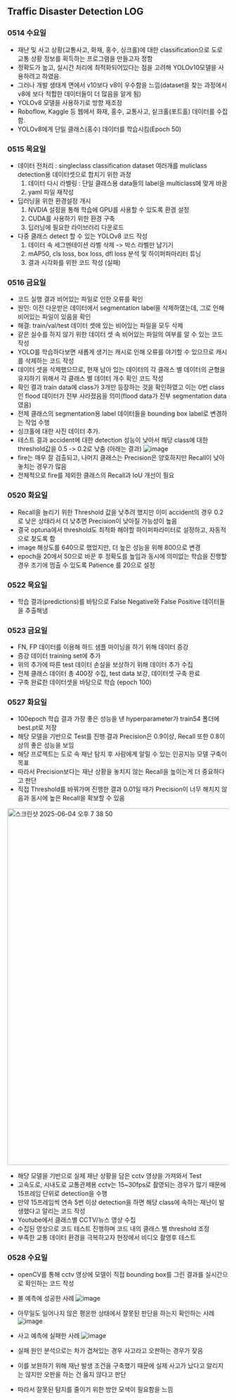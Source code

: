 ## Traffic Disaster Detection LOG

### 0514 수요일
- 재난 및 사고 상황(교통사고, 화재, 홍수, 싱크홀)에 대한 classification으로 도로 교통 상황 정보를 획득하는 프로그램을 만들고자 정함
- 정확도가 높고, 실시간 처리에 최적화되어있다는 점을 고려해 YOLOv10모델을 사용하려고 하였음. 
- 그러나 개발 생태계 면에서 v10보다 v8이 우수함을 느낌(dataset을 찾는 과정에서 v8에 보다 적합한 데이터들이 더 많음을 알게 됨)
- YOLOv8 모델을 사용하기로 방향 재조정
- Roboflow, Kaggle 등 웹에서 화재, 홍수, 교통사고, 싵크홀(포트홀) 데이터를 수집함.
- YOLOv8에게 단일 클래스(홍수) 데이터를 학습시킴(Epoch 50)

### 0515 목요일
- 데이터 전처리 : singleclass classification dataset 여러개를 muliclass detection용 데이터셋으로 합치기 위한 과정
  1. 데이터 다시 라벨링 : 단일 클래스용 data들의 label을 multiclass에 맞게 바꿈
  2. yaml 파일 재작성
- 딥러닝을 위한 환경설정 개시
  1. NVDIA 설정을 통해 학습에 GPU를 사용할 수 있도록 환경 설정
  2. CUDA를 사용하기 위한 환경 구축
  3. 딥러닝에 필요한 라이브러리 다운로드
- 다중 클래스 detect 할 수 있는 YOLOv8 코드 작성
  1. 데이터 속 세그멘테이션 라벨 삭제 -> 박스 라벨만 남기기
  2. mAP50, cls loss, box loss, dfl loss 분석 및 하이퍼파마리터 튜닝
  3. 결과 시각화를 위한 코드 작성 (실패)

### 0516 금요일
- 코드 실행 결과 비어있는 파일로 인한 오류를 확인
- 원인: 이전 다운받은 데이터에서 segmentation label을 삭제하였는데, 그로 인해 비어있는 파일이 있음을 확인
- 해결: train/val/test 데이터 셋에 있는 비어있는 파일을 모두 삭제
- 같은 실수를 하지 않기 위한 데이터 셋 속 비어있는 파일의 여부를 알 수 있는 코드 작성
- YOLO를 학습하다보면 새롭게 생기는 캐시로 인해 오류를 야기할 수 있으므로 캐시를 삭제하는 코드 작성
- 데이터 셋을 삭제했으므로, 현재 남아 있는 데이터의 각 클래스 별 데이터의 균형을 유지하기 위해서 각 클래스 별 데이터 개수 확인 코드 작성
- 확인 결과 train data에 class가 3개만 등장하는 것을 확인하였고 이는 0번 class인 flood 데이터가 전부 사라졌음을 의미(flood data가 전부 segmentation data였음)
- 전체 클래스의 segmentation용 label 데이터들을 bounding box label로 변경하는 작업 수행
- 싱크홀에 대한 사진 데이터 추가.
- 테스트 결과 accident에 대한 detection 성능이 낮아서 해당 class에 대한 threshold값을 0.5 -> 0.2로 낮춤 (아래는 결과)
  ![image](https://github.com/user-attachments/assets/50828a15-af8a-49ae-84f1-8e871fcca0a7)
- fire는 매우 잘 검출되고, 나머지 클래스는 Precision은 양호하지만 Recall이 낮아 놓치는 경우가 많음
- 전체적으로 fire를 제외한 클래스의 Recall과 IoU 개선이 필요

### 0520 화요일
- Recall을 늘리기 위한 Threshold 값을 낮추려 했지만 이미 accident의 경우 0.2로 낮은 상태라서 더 낮추면 Precision이 낮아질 가능성이 높음
- 결국 optuna에서 threshold도 최적화 해야할 하이퍼파라미터로 설정하고, 자동적으로 찾도록 함
- image 해상도를 640으로 했었지만, 더 높은 성능을 위해 800으로 변경
- epoch을 20에서 50으로 바꾼 후 정확도를 높임과 동시에 의미없는 학습을 진행할 경우 조기에 멈출 수 있도록 Patience 를 20으로 설정

### 0522 목요일
- 학습 결과(predictions)를 바탕으로 False Negative와 False Positive 데이터들을 추출해냄

### 0523 금요일
- FN, FP 데이터를 이용해 하드 샘플 마이닝을 하기 위해 데이터 증강
- 증강 데이터 training set에 추가
- 위의 추가에 따른 test 데이터 손실을 보상하기 위해 데이터 추가 수집
- 전체 클래스 데이터 총 400장 수집, test data 보강, 데이터셋 구축 완료
- 구축 완료한 데이터셋을 바탕으로 학습 (epoch 100)

### 0527 화요일
- 100epoch 학습 결과 가장 좋은 성능을 낸 hyperparameter가 train54 폴더에 best.pt로 저장
- 해당 모델을 기반으로 Test를 진행 결과 Precision은 0.9이상, Recall 또한 0.8이상의 좋은 성능을 보임
- 해당 프로젝트는 도로 속 재난 탐지 후 사람에게 알릴 수 있는 인공지능 모델 구축이 목표
- 따라서 Precision보다는 재난 상황을 놓치지 않는 Recall을 높이는게 더 중요하다고 판단
- 직접 Threshold를 바꿔가며 진행한 결과 0.01일 때가 Precision이 너무 해치지 않음과 동시에 높은 Recall을 확보할 수 있음
<img width="810" alt="스크린샷 2025-06-04 오후 7 38 50" src="https://github.com/user-attachments/assets/af1ccd53-416d-4c02-ae52-0cf83d0cb84d" />

- 해당 모델을 기반으로 실제 재난 상황을 담은 cctv 영상을 가져와서 Test
- 고속도로, 시내도로 교통관제용 cctv는 15~30fps로 촬영되는 경우가 많기 때문에 15프레임 단위로 detection을 수행
- 만약 15프레임씩 연속 5번 이상 detection을 하면 해당 class에 속하는 재난이 발생했다고 알리는 코드 작성
- Youtube에서 클래스별 CCTV/뉴스 영상 수집
- 수집된 영상으로 코드 테스트 진행하며 코드 내의 클래스 별 threshold 조정
- 부족한 교통 데이터 환경을 극복하고자 현장에서 비디오 촬영후 테스트

### 0528 수요일
- openCV를 통해 cctv 영상에 모델이 직접 bounding box를 그린 결과를 실시간으로 확인하는 코드 작성
- 불 예측에 성공한 사례
  ![image](https://github.com/user-attachments/assets/b4afe271-f065-4294-a9a6-b129a5f737df)

- 아무일도 일어나지 않은 평온한 상태에서 잘못된 판단을 하는지 확인하는 사례
  ![image](https://github.com/user-attachments/assets/02d4bc20-1b85-440a-a7f9-6904a73837ff)

- 사고 예측에 실패한 사례
  ![image](https://github.com/user-attachments/assets/d418e26d-9245-47db-a3da-2b786ca8458e)
- 실패 원인 분석으로는 차가 겹쳐있는 경우 사고라고 오판하는 경우가 잦음
- 이를 보완하기 위해 재난 발생 조건을 구축했기 때문에 실제 사고가 났다고 알리지는 않지만 오판을 하는 건 옳지 않다고 판단
- 따라서 잘못된 탐지를 줄이기 위한 방안 모색이 필요함을 느낌



